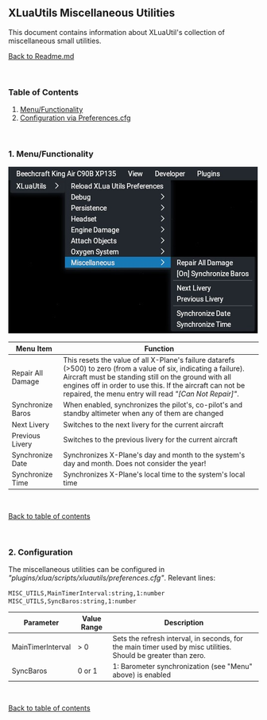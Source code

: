 ## XLuaUtils Miscellaneous Utilities

This document contains information about XLuaUtil's collection of miscellaneous small utilities.

[Back to Readme.md](../README.md) 

&nbsp;

<a name="toc"></a>
### Table of Contents
1. [Menu/Functionality](#1)   
2. [Configuration via Preferences.cfg](#2)   

&nbsp;
 
 <a name="1"></a>
### 1. Menu/Functionality

![XLuaUtils Misc Menu](Images/XLuaUtils_Misc.jpg  "XLuaUtils Misc Menu")

Menu Item|Function
-|-
Repair All Damage|This resets the value of all X-Plane's failure datarefs (>500) to zero (from a value of six, indicating a failure). Aircraft must be standing still on the ground with all engines off in order to use this. If the aircraft can not be repaired, the menu entry will read _"[Can Not Repair]"_.
Synchronize Baros|When enabled, synchronizes the pilot's, co-pilot's and standby altimeter when any of them are changed
Next Livery|Switches to the next livery for the current aircraft
Previous Livery|Switches to the previous livery for the current aircraft
Synchronize Date|Synchronizes X-Plane's day and month to the system's day and month. Does not consider the year!
Synchronize Time|Synchronizes X-Plane's local time to the system's local time

&nbsp;

[Back to table of contents](#toc)

&nbsp;

<a name="2"></a>
### 2. Configuration

The miscellaneous utilities can be configured in _"plugins/xlua/scripts/xluautils/preferences.cfg"_. Relevant lines:

```
MISC_UTILS,MainTimerInterval:string,1:number
MISC_UTILS,SyncBaros:string,1:number
```

Parameter|Value Range|Description
-|-|-
MainTimerInterval|> 0|Sets the refresh interval, in seconds, for the main timer used by misc utilities. Should be greater than zero.
SyncBaros|0 or 1|1: Barometer synchronization (see "Menu" above) is enabled

&nbsp;

[Back to table of contents](#toc)

&nbsp;